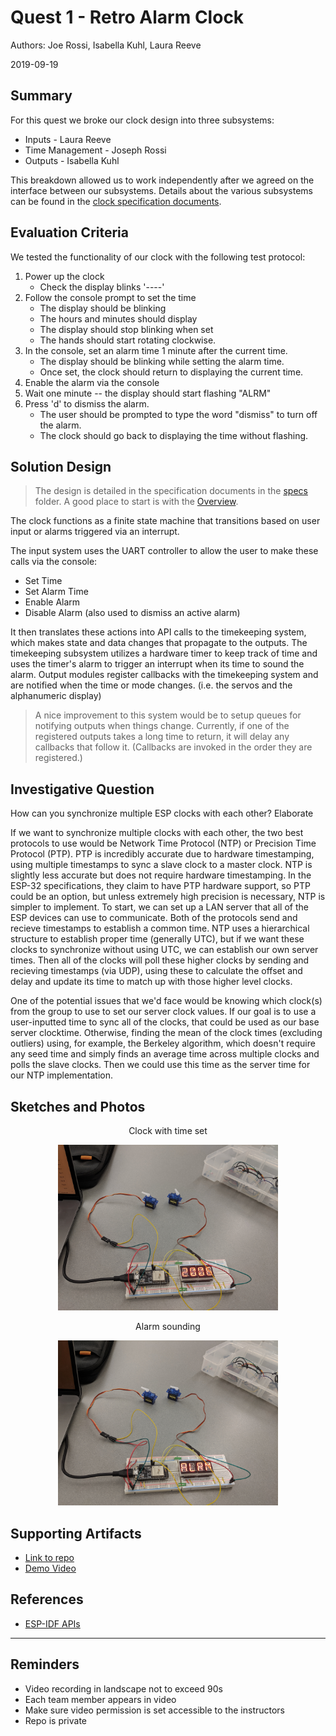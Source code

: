 # Quest 1 - Retro Alarm Clock

Authors: Joe Rossi, Isabella Kuhl, Laura Reeve

2019-09-19

## Summary

For this quest we broke our clock design into three subsystems:

* Inputs - Laura Reeve
* Time Management - Joseph Rossi
* Outputs - Isabella Kuhl

This breakdown allowed us to work independently after we agreed on the 
interface between our subsystems. Details about the various subsystems 
can be found in the [clock specification documents](./specs/overview.md).


## Evaluation Criteria

We tested the functionality of our clock with the following test protocol:

1. Power up the clock
    * Check the display blinks '----'
2. Follow the console prompt to set the time
    * The display should be blinking
    * The hours and minutes should display
    * The display should stop blinking when set
    * The hands should start rotating clockwise.
3. In the console, set an alarm time 1 minute after the current time.
    * The display should be blinking while setting the alarm time.
    * Once set, the clock should return to displaying the current time.
4. Enable the alarm via the console
5. Wait one minute -- the display should start flashing "ALRM"
6. Press 'd' to dismiss the alarm.
    * The user should be prompted to type the word "dismiss" to turn
      off the alarm.
    * The clock should go back to displaying the time without flashing.


## Solution Design

> The design is detailed in the specification documents in the [specs](./specs) folder.
> A good place to start is with the [Overview](./specs/Overview.md).

The clock functions as a finite state machine that transitions based on user input or 
alarms triggered via an interrupt.

The input system uses the UART controller to allow the user to make these calls via the console:

* Set Time
* Set Alarm Time
* Enable Alarm
* Disable Alarm (also used to dismiss an active alarm)

 It then translates these actions into API calls to the timekeeping system, which makes state and data changes
 that propagate to the outputs. The timekeeping subsystem utilizes a hardware timer to keep track of time
 and uses the timer's alarm to trigger an interrupt when its time to sound the alarm. Output modules register 
 callbacks with the timekeeping system and are notified when the time or mode changes. (i.e. the servos and
 the alphanumeric display)

> A nice improvement to this system would be to setup queues for notifying outputs when things change. 
> Currently, if one of the registered outputs takes a long time to return, it will delay any callbacks 
> that follow it. (Callbacks are invoked in the order they are registered.)


## Investigative Question
How can you synchronize multiple ESP clocks with each other? Elaborate

If we want to synchronize multiple clocks with each other, the two best protocols to use would be Network Time Protocol (NTP) or Precision Time Protocol (PTP). PTP is incredibly accurate due to hardware timestamping, using multiple timestamps to sync a slave clock to a master clock. NTP is slightly less accurate but does not require hardware timestamping. In the ESP-32 specifications, they claim to have PTP hardware support, so PTP could be an option, but unless extremely high precision is necessary, NTP is simpler to implement. To start, we can set up a LAN server that all of the ESP devices can use to communicate. Both of the protocols send and recieve timestamps to establish a common time. NTP uses a hierarchical structure to establish proper time (generally UTC), but if we want these clocks to synchronize without using UTC, we can establish our own server times. Then all of the clocks will poll these higher clocks by sending and recieving timestamps (via UDP), using these to calculate the offset and delay and update its time to match up with those higher level clocks.

One of the potential issues that we'd face would be knowing which clock(s) from the group to use to set our server clock values. If our goal is to use a user-inputted time to sync all of the clocks, that could be used as our base server clocktime. Otherwise, finding the mean of the clock times (excluding outliers) using, for example, the Berkeley algorithm, which doesn't require any seed time and simply finds an average time across multiple clocks and polls the slave clocks. Then we could use this time as the server time for our NTP implementation.

## Sketches and Photos

<center><p>Clock with time set</p><img src="./images/time-set.jpg" width="70%" /></center>
<center><p>Alarm sounding</p><img src="./images/alarm-sounding.jpg" width="70%" /></center>


## Supporting Artifacts

- [Link to repo](https://github.com/BU-EC444/Team15-Kuhl-Reeve-Rossi/tree/master/quest-1)
- [Demo Video](https://youtu.be/RS9ZWK7hZXk)


## References

* [ESP-IDF APIs](https://docs.espressif.com/projects/esp-idf/en/stable/api-reference/index.html)

-----

## Reminders

- Video recording in landscape not to exceed 90s
- Each team member appears in video
- Make sure video permission is set accessible to the instructors
- Repo is private

